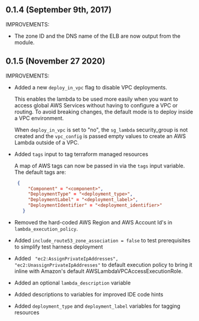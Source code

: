 ## 0.1.4 (September 9th, 2017) 

IMPROVEMENTS:

* The zone ID and the DNS name of the ELB are now output from the module.   

## 0.1.5 (November 27 2020)

IMPROVEMENTS:

* Added a new `deploy_in_vpc` flag to disable VPC deployments.

   This enables the lambda to be used more easily when you want to access
   global AWS Services without having to configure a VPC or routing. 
   To avoid breaking changes, the default mode is to deploy inside a VPC environment.
   
   When `deploy_in_vpc` is set to "no", the `sg_lambda` security_group is not created 
   and the `vpc_config` is passed empty values to create an AWS Lambda outside of a VPC.

* Added `tags` input to tag terraform managed resources
   
   A map of AWS tags can now be passed in via the `tags` input variable. The default tags are:
    ```json
     {
         "Component" = "<component>",
         "DeploymentType" = "<deployment_type>",
         "DeploymentLabel" = "<deployment_label>",
         "DeploymentIdentifier" = "<deployment_identifier>"
       } 
    ```
* Removed the hard-coded AWS Region and AWS Account Id's in `lambda_execution_policy`.
* Added `include_route53_zone_association = false` to test prerequisites to simplify test harness deployment 
* Added ` "ec2:AssignPrivateIpAddresses", "ec2:UnassignPrivateIpAddresses"` to default execution policy
to bring it inline with Amazon's default AWSLambdaVPCAccessExecutionRole.
* Added an optional `lambda_description` variable
* Added descriptions to variables for improved IDE code hints
* Added `deployment_type` and `deployment_label` variables for tagging resources

